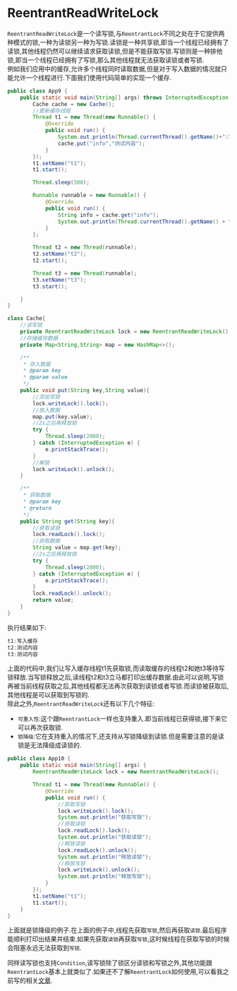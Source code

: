 # ReentrantReadWriteLock

```ReentrantReadWriteLock```是一个读写锁,与```ReentrantLock```不同之处在于它提供两种模式的锁,一种为读锁另一种为写锁.读锁是一种共享锁,即当一个线程已经拥有了读锁,其他线程仍然可以继续请求获取读锁,但是不能获取写锁.写锁则是一种排他锁,即当一个线程已经拥有了写锁,那么其他线程就无法获取读锁或者写锁.  
例如我们应用中的缓存,允许多个线程同时读取数据,但是对于写入数据的情况就只能允许一个线程进行.下面我们使用代码简单的实现一个缓存.  

```java
public class App9 {
    public static void main(String[] args) throws InterruptedException {
        Cache cache = new Cache();
        //更新缓存线程
        Thread t1 = new Thread(new Runnable() {
            @Override
            public void run() {
                System.out.println(Thread.currentThread().getName()+":写入缓存");
                cache.put("info","测试内容");
            }
        });
        t1.setName("t1");
        t1.start();

        Thread.sleep(500);

        Runnable runnable = new Runnable() {
            @Override
            public void run() {
                String info = cache.get("info");
                System.out.println(Thread.currentThread().getName() + ":" + info);
            }
        };

        Thread t2 = new Thread(runnable);
        t2.setName("t2");
        t2.start();

        Thread t3 = new Thread(runnable);
        t3.setName("t3");
        t3.start();

    }
}

class Cache{
    //读写锁
    private ReentrantReadWriteLock lock = new ReentrantReadWriteLock();
    //存储缓存数据
    private Map<String,String> map = new HashMap<>();

    /**
     * 存入数据
     * @param key
     * @param value
     */
    public void put(String key,String value){
        //添加写锁
        lock.writeLock().lock();
        //放入数据
        map.put(key,value);
        //2s之后再释放锁
        try {
            Thread.sleep(2000);
        } catch (InterruptedException e) {
            e.printStackTrace();
        }
        //解锁
        lock.writeLock().unlock();
    }

    /**
     * 获取数据
     * @param key
     * @return
     */
    public String get(String key){
        //获取读锁
        lock.readLock().lock();
        //获取数据
        String value = map.get(key);
        //2s之后再释放锁
        try {
            Thread.sleep(2000);
        } catch (InterruptedException e) {
            e.printStackTrace();
        }
        lock.readLock().unlock();
        return value;
    }
}
```

执行结果如下:

```java
t1:写入缓存
t2:测试内容
t3:测试内容
```

上面的代码中,我们让写入缓存线程t1先获取锁,而读取缓存的线程t2和她t3等待写锁释放.当写锁释放之后,读线程t2和t3立马都打印出缓存数据.由此可以说明,写锁再被当前线程获取之后,其他线程都无法再次获取到读锁或者写锁.而读锁被获取后,其他线程是可以获取到写锁的.  
除此之外,```ReentrantReadWriteLock```还有以下几个特征:

- ```可重入性```:这个跟```ReentrantLock```一样也支持重入.即当前线程已获得锁,接下来它可以再次获取锁.
- ```锁降级```:它在支持重入的情况下,还支持从写锁降级到读锁.但是需要注意的是读锁是无法降级成读锁的.

```java
public class App10 {
    public static void main(String[] args) {
        ReentrantReadWriteLock lock = new ReentrantReadWriteLock();

        Thread t1 = new Thread(new Runnable() {
            @Override
            public void run() {
                //获取写锁
                lock.writeLock().lock();
                System.out.println("获取写锁");
                //获取读锁
                lock.readLock().lock();
                System.out.println("获取读锁");
                //释放读锁
                lock.readLock().unlock();
                System.out.println("释放读锁");
                //释放写锁
                lock.writeLock().unlock();
                System.out.println("释放写锁");
            }
        });
        t1.setName("t1");
        t1.start();
    }
}
```

上面就是锁降级的例子.在上面的例子中,线程先获取```写锁```,然后再获取```读锁```.最后程序能顺利打印出结果并结束.如果先获取```读锁```再获取```写锁```,这时候线程在获取写锁的时候会阻塞永远无法获取到```写锁```.  

同样读写锁也支持```Condition```,读写锁除了锁区分读锁和写锁之外,其他功能跟```ReentrantLock```基本上就类似了.如果还不了解```ReentrantLock```如何使用,可以看我之前写的相关[文章](https://www.jianshu.com/p/3f00c9588c32).
